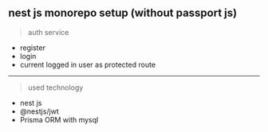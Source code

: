 ## nest js monorepo setup (without passport js)

> auth service
 - register
 - login
 - current logged in user as protected route
___
> used technology
 - nest js
 - @nestjs/jwt
 - Prisma ORM with mysql

